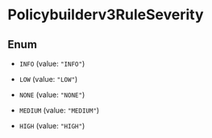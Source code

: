 

# Policybuilderv3RuleSeverity

## Enum


* `INFO` (value: `"INFO"`)

* `LOW` (value: `"LOW"`)

* `NONE` (value: `"NONE"`)

* `MEDIUM` (value: `"MEDIUM"`)

* `HIGH` (value: `"HIGH"`)



